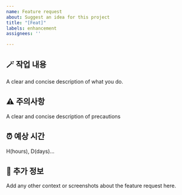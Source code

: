 ```yaml
---
name: Feature request
about: Suggest an idea for this project
title: "[Feat]"
labels: enhancement
assignees: ''

---
```


## 🪄 작업 내용 ##
A clear and concise description of what you do.

## ⚠️ 주의사항 ##
A clear and concise description of precautions

## ⏰ 예상 시간 ##
H(hours), D(days)...

## 🔎 추가 정보 ##
Add any other context or screenshots about the feature request here.

